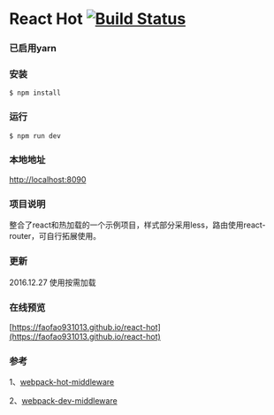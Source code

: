 # React Hot [![Build Status](https://travis-ci.org/FAOfao931013/react-hot.svg?branch=master)](https://travis-ci.org/FAOfao931013/react-hot)

### 已启用yarn

### 安装
```
$ npm install
```

### 运行
```
$ npm run dev
```

### 本地地址
[http://localhost:8090](http://localhost:8090)

### 项目说明
整合了react和热加载的一个示例项目，样式部分采用less，路由使用react-router，可自行拓展使用。

### 更新
2016.12.27 使用按需加载

### 在线预览
[https://faofao931013.github.io/react-hot](https://faofao931013.github.io/react-hot)

### 参考
1、[webpack-hot-middleware](https://github.com/glenjamin/webpack-hot-middleware)

2、[webpack-dev-middleware](http://webpack.github.io/docs/webpack-dev-middleware.html)